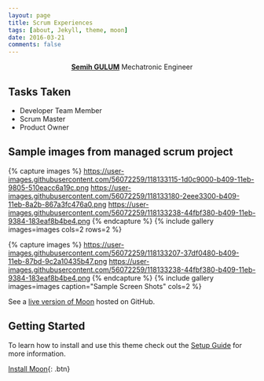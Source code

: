 ```yaml
---
layout: page
title: Scrum Experiences
tags: [about, Jekyll, theme, moon]
date: 2016-03-21
comments: false
---
```

    
<center><a href="http://taylantatli.github.io/Moon"><b>Semih GULUM</b></a> Mechatronic Engineer </center>

## Tasks Taken
* Developer Team Member
* Scrum Master
* Product Owner


## Sample images from managed scrum project

{% capture images %}
	https://user-images.githubusercontent.com/56072259/118133115-1d0c9000-b409-11eb-9805-510eacc6a19c.png
	https://user-images.githubusercontent.com/56072259/118133180-2eee3300-b409-11eb-8a2b-867a3fc476a0.png
	https://user-images.githubusercontent.com/56072259/118133238-44fbf380-b409-11eb-9384-183eaf8b4be4.png
{% endcapture %}
{% include gallery images=images cols=2 rows=2 %}

{% capture images %}
	https://user-images.githubusercontent.com/56072259/118133207-37df0480-b409-11eb-87bd-9c2a10435b47.png
	https://user-images.githubusercontent.com/56072259/118133238-44fbf380-b409-11eb-9384-183eaf8b4be4.png
{% endcapture %}
{% include gallery images=images caption="Sample Screen Shots" cols=2 %}


See a [live version of Moon](http://taylantatli.github.io/Moon) hosted on GitHub.

## Getting Started

To learn how to install and use this theme check out the [Setup Guide](http://taylantatli.me/Moon/moon-theme/) for more information.
      
[Install Moon](https://github.com/TaylanTatli/Moon){: .btn}
